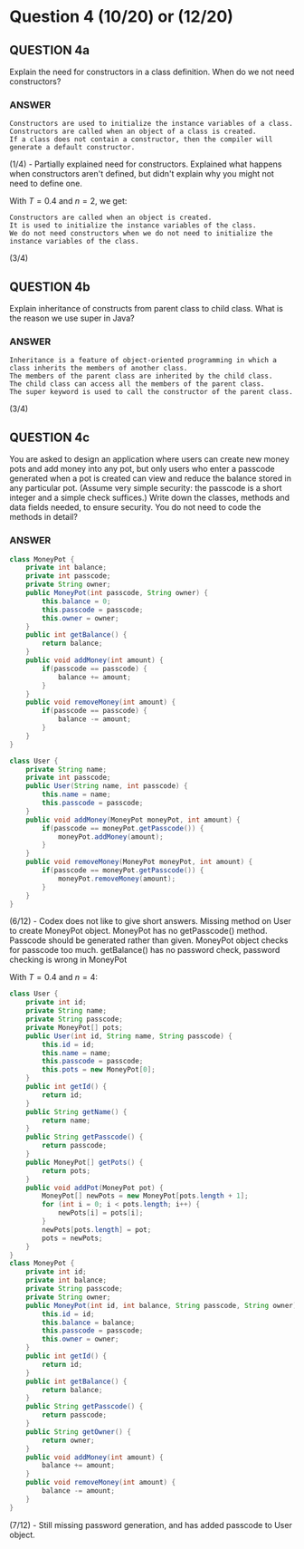 # Question 4 (10/20) or (12/20)
## QUESTION 4a
Explain the need for constructors in a class definition. When do we not need constructors?

### ANSWER
```
Constructors are used to initialize the instance variables of a class.
Constructors are called when an object of a class is created.
If a class does not contain a constructor, then the compiler will generate a default constructor.
```

(1/4) - Partially explained need for constructors. Explained what happens when constructors aren't defined, but didn't explain why you might not need to define one.

With $T=0.4$ and $n=2$, we get:

```
Constructors are called when an object is created. 
It is used to initialize the instance variables of the class. 
We do not need constructors when we do not need to initialize the instance variables of the class.
```

(3/4)

## QUESTION 4b
Explain inheritance of constructs from parent class to child class. What is the reason we use super in Java?

### ANSWER
```
Inheritance is a feature of object-oriented programming in which a class inherits the members of another class. 
The members of the parent class are inherited by the child class. 
The child class can access all the members of the parent class.
The super keyword is used to call the constructor of the parent class.
```

(3/4)

## QUESTION 4c
You are asked to design an application where users can create new money pots and add money into any pot, but only users who enter a passcode generated when a pot is created can view and reduce the balance stored in any particular pot. (Assume very simple security: the passcode is a short integer and a simple check suffices.) Write down the classes, methods and data fields needed, to ensure security. You do not need to code the methods in detail?

### ANSWER
```Java
class MoneyPot {
    private int balance;
    private int passcode;
    private String owner;
    public MoneyPot(int passcode, String owner) {
        this.balance = 0;
        this.passcode = passcode;
        this.owner = owner;
    }
    public int getBalance() {
        return balance;
    }
    public void addMoney(int amount) {
        if(passcode == passcode) {
            balance += amount;
        }
    }
    public void removeMoney(int amount) {
        if(passcode == passcode) {
            balance -= amount;
        }
    }
}

class User {
    private String name;
    private int passcode;
    public User(String name, int passcode) {
        this.name = name;
        this.passcode = passcode;
    }
    public void addMoney(MoneyPot moneyPot, int amount) {
        if(passcode == moneyPot.getPasscode()) {
            moneyPot.addMoney(amount);
        }
    }
    public void removeMoney(MoneyPot moneyPot, int amount) {
        if(passcode == moneyPot.getPasscode()) {
            moneyPot.removeMoney(amount);
        }
    }
}
```

(6/12) - Codex does not like to give short answers. Missing method on User to create MoneyPot object. MoneyPot has no getPasscode() method. Passcode should be generated rather than given. MoneyPot object checks for passcode too much. getBalance() has no password check, password checking is wrong in MoneyPot

With $T=0.4$ and $n=4$:

```Java
class User {
    private int id;
    private String name;
    private String passcode;
    private MoneyPot[] pots;
    public User(int id, String name, String passcode) {
        this.id = id;
        this.name = name;
        this.passcode = passcode;
        this.pots = new MoneyPot[0];
    }
    public int getId() {
        return id;
    }
    public String getName() {
        return name;
    }
    public String getPasscode() {
        return passcode;
    }
    public MoneyPot[] getPots() {
        return pots;
    }
    public void addPot(MoneyPot pot) {
        MoneyPot[] newPots = new MoneyPot[pots.length + 1];
        for (int i = 0; i < pots.length; i++) {
            newPots[i] = pots[i];
        }
        newPots[pots.length] = pot;
        pots = newPots;
    }
}
class MoneyPot {
    private int id;
    private int balance;
    private String passcode;
    private String owner;
    public MoneyPot(int id, int balance, String passcode, String owner) {
        this.id = id;
        this.balance = balance;
        this.passcode = passcode;
        this.owner = owner;
    }
    public int getId() {
        return id;
    }
    public int getBalance() {
        return balance;
    }
    public String getPasscode() {
        return passcode;
    }
    public String getOwner() {
        return owner;
    }
    public void addMoney(int amount) {
        balance += amount;
    }
    public void removeMoney(int amount) {
        balance -= amount;
    }
}
```

(7/12) - Still missing password generation, and has added passcode to User object.
